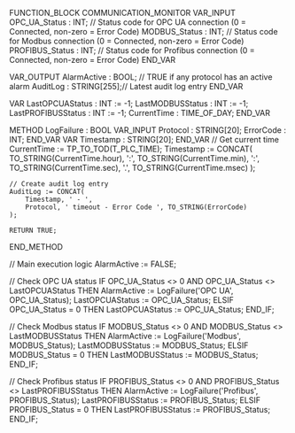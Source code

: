 FUNCTION_BLOCK COMMUNICATION_MONITOR
VAR_INPUT
    OPC_UA_Status : INT;  // Status code for OPC UA connection (0 = Connected, non-zero = Error Code)
    MODBUS_Status : INT;   // Status code for Modbus connection (0 = Connected, non-zero = Error Code)
    PROFIBUS_Status : INT; // Status code for Profibus connection (0 = Connected, non-zero = Error Code)
END_VAR

VAR_OUTPUT
    AlarmActive : BOOL;    // TRUE if any protocol has an active alarm
    AuditLog : STRING[255];// Latest audit log entry
END_VAR

VAR
    LastOPCUAStatus : INT := -1;
    LastMODBUSStatus : INT := -1;
    LastPROFIBUSStatus : INT := -1;
    CurrentTime : TIME_OF_DAY;
END_VAR

METHOD LogFailure : BOOL
VAR_INPUT
    Protocol : STRING[20];
    ErrorCode : INT;
END_VAR
VAR
    Timestamp : STRING[20];
END_VAR
    // Get current time
    CurrentTime := TP_TO_TOD(T_PLC_TIME);
    Timestamp := CONCAT(
        TO_STRING(CurrentTime.hour), ':',
        TO_STRING(CurrentTime.min), ':',
        TO_STRING(CurrentTime.sec), '.',
        TO_STRING(CurrentTime.msec)
    );

    // Create audit log entry
    AuditLog := CONCAT(
        Timestamp, ' - ',
        Protocol, ' timeout - Error Code ', TO_STRING(ErrorCode)
    );

    RETURN TRUE;
END_METHOD

// Main execution logic
AlarmActive := FALSE;

// Check OPC UA status
IF OPC_UA_Status <> 0 AND OPC_UA_Status <> LastOPCUAStatus THEN
    AlarmActive := LogFailure('OPC UA', OPC_UA_Status);
    LastOPCUAStatus := OPC_UA_Status;
ELSIF OPC_UA_Status = 0 THEN
    LastOPCUAStatus := OPC_UA_Status;
END_IF;

// Check Modbus status
IF MODBUS_Status <> 0 AND MODBUS_Status <> LastMODBUSStatus THEN
    AlarmActive := LogFailure('Modbus', MODBUS_Status);
    LastMODBUSStatus := MODBUS_Status;
ELSIF MODBUS_Status = 0 THEN
    LastMODBUSStatus := MODBUS_Status;
END_IF;

// Check Profibus status
IF PROFIBUS_Status <> 0 AND PROFIBUS_Status <> LastPROFIBUSStatus THEN
    AlarmActive := LogFailure('Profibus', PROFIBUS_Status);
    LastPROFIBUSStatus := PROFIBUS_Status;
ELSIF PROFIBUS_Status = 0 THEN
    LastPROFIBUSStatus := PROFIBUS_Status;
END_IF;



